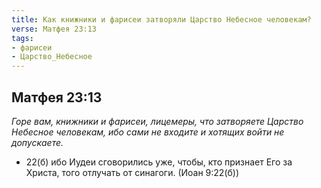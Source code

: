 ```yaml
---
title: Как книжники и фарисеи затворяли Царство Небесное человекам?
verse: Матфея 23:13
tags: 
- фарисеи
- Царство_Небесное
---
```


## Матфея 23:13

*Горе вам, книжники и фарисеи, лицемеры, что затворяете Царство Небесное человекам, ибо сами не входите и хотящих войти не допускаете.*

- 22(б) ибо Иудеи сговорились уже, чтобы, кто признает Его за Христа, того отлучать от синагоги. (Иоан 9:22(б))